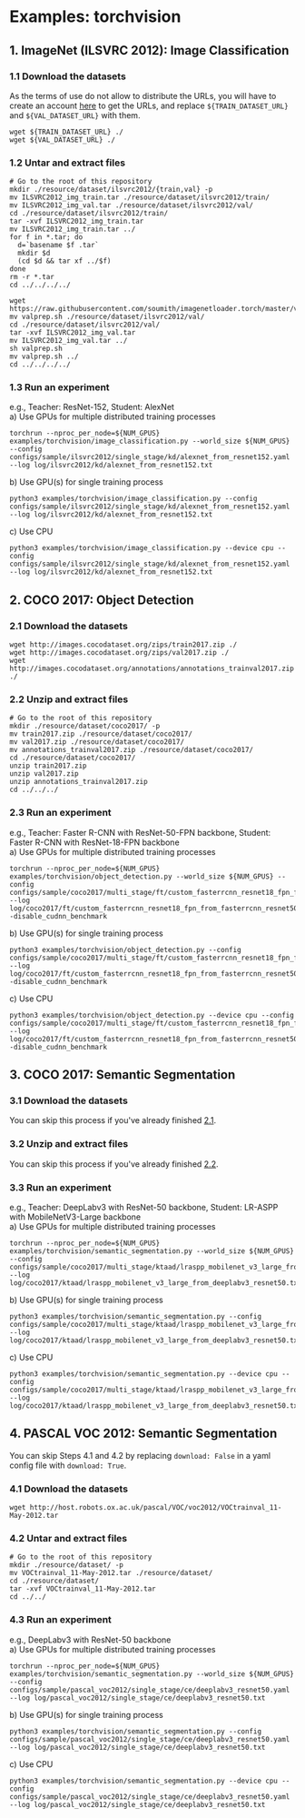 # Examples: torchvision
## 1. ImageNet (ILSVRC 2012): Image Classification
### 1.1 Download the datasets
As the terms of use do not allow to distribute the URLs, you will have to create an account [here](http://image-net.org/download) to get the URLs, and replace `${TRAIN_DATASET_URL}` and `${VAL_DATASET_URL}` with them.
```shell
wget ${TRAIN_DATASET_URL} ./
wget ${VAL_DATASET_URL} ./
```

### 1.2 Untar and extract files
```shell
# Go to the root of this repository
mkdir ./resource/dataset/ilsvrc2012/{train,val} -p
mv ILSVRC2012_img_train.tar ./resource/dataset/ilsvrc2012/train/
mv ILSVRC2012_img_val.tar ./resource/dataset/ilsvrc2012/val/
cd ./resource/dataset/ilsvrc2012/train/
tar -xvf ILSVRC2012_img_train.tar
mv ILSVRC2012_img_train.tar ../
for f in *.tar; do
  d=`basename $f .tar`
  mkdir $d
  (cd $d && tar xf ../$f)
done
rm -r *.tar
cd ../../../../

wget https://raw.githubusercontent.com/soumith/imagenetloader.torch/master/valprep.sh
mv valprep.sh ./resource/dataset/ilsvrc2012/val/
cd ./resource/dataset/ilsvrc2012/val/
tar -xvf ILSVRC2012_img_val.tar
mv ILSVRC2012_img_val.tar ../
sh valprep.sh
mv valprep.sh ../
cd ../../../../
```

### 1.3 Run an experiment
e.g., Teacher: ResNet-152, Student: AlexNet  
a) Use GPUs for multiple distributed training processes
```shell
torchrun --nproc_per_node=${NUM_GPUS} examples/torchvision/image_classification.py --world_size ${NUM_GPUS} --config configs/sample/ilsvrc2012/single_stage/kd/alexnet_from_resnet152.yaml --log log/ilsvrc2012/kd/alexnet_from_resnet152.txt
```
b) Use GPU(s) for single training process
```shell
python3 examples/torchvision/image_classification.py --config configs/sample/ilsvrc2012/single_stage/kd/alexnet_from_resnet152.yaml --log log/ilsvrc2012/kd/alexnet_from_resnet152.txt
```  
c) Use CPU
```shell
python3 examples/torchvision/image_classification.py --device cpu --config configs/sample/ilsvrc2012/single_stage/kd/alexnet_from_resnet152.yaml --log log/ilsvrc2012/kd/alexnet_from_resnet152.txt
```  


## 2. COCO 2017: Object Detection
### 2.1 Download the datasets
```shell
wget http://images.cocodataset.org/zips/train2017.zip ./
wget http://images.cocodataset.org/zips/val2017.zip ./
wget http://images.cocodataset.org/annotations/annotations_trainval2017.zip ./
```

### 2.2 Unzip and extract files
```shell
# Go to the root of this repository
mkdir ./resource/dataset/coco2017/ -p
mv train2017.zip ./resource/dataset/coco2017/
mv val2017.zip ./resource/dataset/coco2017/
mv annotations_trainval2017.zip ./resource/dataset/coco2017/
cd ./resource/dataset/coco2017/
unzip train2017.zip
unzip val2017.zip
unzip annotations_trainval2017.zip
cd ../../../
```

### 2.3 Run an experiment
e.g., Teacher: Faster R-CNN with ResNet-50-FPN backbone, Student: Faster R-CNN with ResNet-18-FPN backbone  
a) Use GPUs for multiple distributed training processes
```shell
torchrun --nproc_per_node=${NUM_GPUS} examples/torchvision/object_detection.py --world_size ${NUM_GPUS} --config configs/sample/coco2017/multi_stage/ft/custom_fasterrcnn_resnet18_fpn_from_fasterrcnn_resnet50_fpn.yaml --log log/coco2017/ft/custom_fasterrcnn_resnet18_fpn_from_fasterrcnn_resnet50_fpn.txt -disable_cudnn_benchmark
```
b) Use GPU(s) for single training process
```shell
python3 examples/torchvision/object_detection.py --config configs/sample/coco2017/multi_stage/ft/custom_fasterrcnn_resnet18_fpn_from_fasterrcnn_resnet50_fpn.yaml --log log/coco2017/ft/custom_fasterrcnn_resnet18_fpn_from_fasterrcnn_resnet50_fpn.txt -disable_cudnn_benchmark
```  
c) Use CPU
```shell
python3 examples/torchvision/object_detection.py --device cpu --config configs/sample/coco2017/multi_stage/ft/custom_fasterrcnn_resnet18_fpn_from_fasterrcnn_resnet50_fpn.yaml --log log/coco2017/ft/custom_fasterrcnn_resnet18_fpn_from_fasterrcnn_resnet50_fpn.txt -disable_cudnn_benchmark
```  


## 3. COCO 2017: Semantic Segmentation
### 3.1 Download the datasets
You can skip this process if you've already finished [2.1](https://github.com/yoshitomo-matsubara/torchdistill/tree/main/examples#21-download-the-datasets).

### 3.2 Unzip and extract files
You can skip this process if you've already finished [2.2](https://github.com/yoshitomo-matsubara/torchdistill/tree/main/examples#22-unzip-and-extract-files).

### 3.3 Run an experiment
e.g., Teacher: DeepLabv3 with ResNet-50 backbone, Student: LR-ASPP with MobileNetV3-Large backbone  
a) Use GPUs for multiple distributed training processes
```shell
torchrun --nproc_per_node=${NUM_GPUS} examples/torchvision/semantic_segmentation.py --world_size ${NUM_GPUS} --config configs/sample/coco2017/multi_stage/ktaad/lraspp_mobilenet_v3_large_from_deeplabv3_resnet50.yaml --log log/coco2017/ktaad/lraspp_mobilenet_v3_large_from_deeplabv3_resnet50.txt
```
b) Use GPU(s) for single training process
```shell
python3 examples/torchvision/semantic_segmentation.py --config configs/sample/coco2017/multi_stage/ktaad/lraspp_mobilenet_v3_large_from_deeplabv3_resnet50.yaml --log log/coco2017/ktaad/lraspp_mobilenet_v3_large_from_deeplabv3_resnet50.txt
```  
c) Use CPU
```shell
python3 examples/torchvision/semantic_segmentation.py --device cpu --config configs/sample/coco2017/multi_stage/ktaad/lraspp_mobilenet_v3_large_from_deeplabv3_resnet50.yaml --log log/coco2017/ktaad/lraspp_mobilenet_v3_large_from_deeplabv3_resnet50.txt
```  


## 4. PASCAL VOC 2012: Semantic Segmentation
You can skip Steps 4.1 and 4.2 by replacing `download: False` in a yaml config file with `download: True`.

### 4.1 Download the datasets
```shell
wget http://host.robots.ox.ac.uk/pascal/VOC/voc2012/VOCtrainval_11-May-2012.tar
```

### 4.2 Untar and extract files
```shell
# Go to the root of this repository
mkdir ./resource/dataset/ -p
mv VOCtrainval_11-May-2012.tar ./resource/dataset/
cd ./resource/dataset/
tar -xvf VOCtrainval_11-May-2012.tar
cd ../../
```

### 4.3 Run an experiment
e.g., DeepLabv3 with ResNet-50 backbone  
a) Use GPUs for multiple distributed training processes
```shell
torchrun --nproc_per_node=${NUM_GPUS} examples/torchvision/semantic_segmentation.py --world_size ${NUM_GPUS} --config configs/sample/pascal_voc2012/single_stage/ce/deeplabv3_resnet50.yaml --log log/pascal_voc2012/single_stage/ce/deeplabv3_resnet50.txt
```
b) Use GPU(s) for single training process
```shell
python3 examples/torchvision/semantic_segmentation.py --config configs/sample/pascal_voc2012/single_stage/ce/deeplabv3_resnet50.yaml --log log/pascal_voc2012/single_stage/ce/deeplabv3_resnet50.txt
```  
c) Use CPU
```shell
python3 examples/torchvision/semantic_segmentation.py --device cpu --config configs/sample/pascal_voc2012/single_stage/ce/deeplabv3_resnet50.yaml --log log/pascal_voc2012/single_stage/ce/deeplabv3_resnet50.txt
```  
